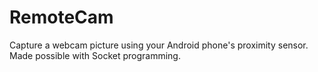 # RemoteCam
Capture a webcam picture using your Android phone's proximity sensor. Made possible with Socket programming.
